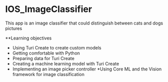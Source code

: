 # IOS_ImageClassifier
This app is an image classifier that could distinguish between cats and dogs pictures 

**Learning objectives
* Using Turi Create to create custom models
* Getting comfortable with Python
* Preparing data for Turi Create
* Creating a machine learning model with Turi Create
* Implementing an image picker controller
*Using Core ML and the Vision framework for image classification
